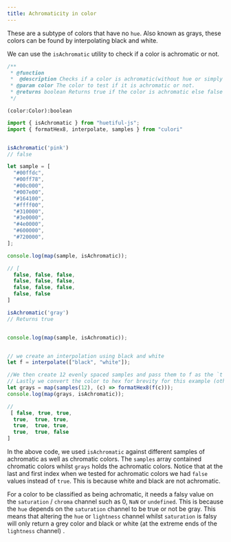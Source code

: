 ```yaml
---
title: Achromaticity in color
---
```


These are a subtype of colors that have no `hue`. Also known as grays, these colors can be found by interpolating black and white.

We can use the `isAchromatic` utility to check if a color is achromatic or not.

```javascript
/**
 * @function
 *  @description Checks if a color is achromatic(without hue or simply grayscale).
 * @param color The color to test if it is achromatic or not.
 * @returns boolean Returns true if the color is achromatic else false
 */
```


`(color:Color):boolean`

```javascript
import { isAchromatic } from "huetiful-js";
import { formatHex8, interpolate, samples } from "culori"


isAchromatic('pink')
// false

let sample = [
  "#00ffdc",
  "#00ff78",
  "#00c000",
  "#007e00",
  "#164100",
  "#ffff00",
  "#310000",
  "#3e0000",
  "#4e0000",
  "#600000",
  "#720000",
];

console.log(map(sample, isAchromatic));

// [
  false, false, false,
  false, false, false,
  false, false, false,
  false, false
]

isAchromatic('gray')
// Returns true


console.log(map(sample, isAchromatic));


// we create an interpolation using black and white
let f = interpolate(["black", "white"]);

//We then create 12 evenly spaced samples and pass them to f as the `t` param required by an interpolating function.
// Lastly we convert the color to hex for brevity for this example (otherwise color objects work fine too.)
let grays = map(samples(12), (c) => formatHex8(f(c)));
console.log(map(grays, isAchromatic));

// 
 [ false, true, true,
  true,  true, true,
  true,  true, true,
  true,  true, false
]

```

In the above code, we used `isAchromatic` against different samples of achromatic as well as chromatic colors. The `samples` array contained chromatic colors whilst `grays` holds the achromatic colors. Notice that at the last and first index when we tested for achromatic colors we had `false` values instead of `true`. This is because white and black are not achromatic.

For a color to be classified as being achromatic, it needs a falsy value on the `saturation` / `chroma` channel such as 0, `NaN` or `undefined`. This is because the `hue` depends on the `saturation` channel to be true or not be gray. This means that altering the `hue` or `lightness` channel whilst `saturation` is falsy will only return a grey color and black or white (at the extreme ends of the `lightness` channel) .

